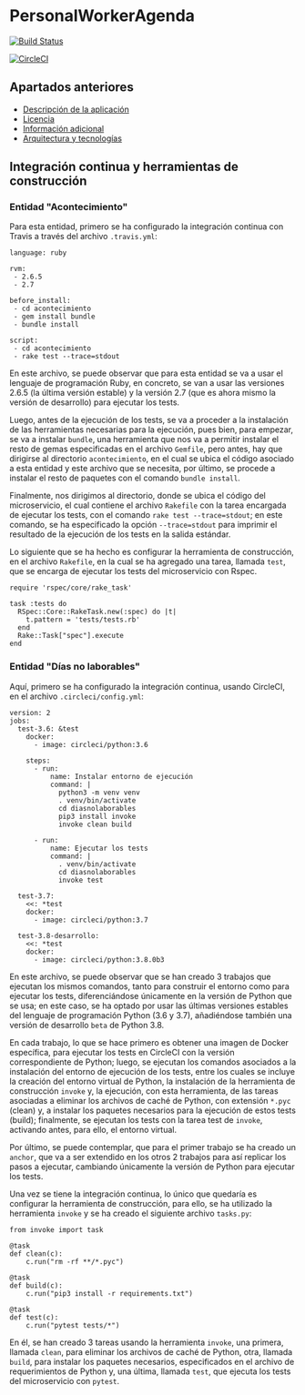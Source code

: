 # PersonalWorkerAgenda

[![Build Status](https://travis-ci.org/albertosml/PersonalWorkerAgenda.svg?branch=master)](https://travis-ci.org/albertosml/PersonalWorkerAgenda)  

[![CircleCI](https://circleci.com/gh/albertosml/PersonalWorkerAgenda/tree/master.svg?style=svg)](https://circleci.com/gh/albertosml/PersonalWorkerAgenda/tree/master)

## Apartados anteriores

- [Descripción de la aplicación](docs/descripcion_aplicacion.md)
- [Licencia](docs/licencia.md)
- [Información adicional](docs/informacion_adicional.md)
- [Arquitectura y tecnologías](docs/arquitectura_tecnologias.md)

## Integración continua y herramientas de construcción

### Entidad "Acontecimiento"

Para esta entidad, primero se ha configurado la integración continua con Travis a través del archivo `.travis.yml`:

```
language: ruby

rvm:
 - 2.6.5
 - 2.7
             
before_install:
 - cd acontecimiento
 - gem install bundle
 - bundle install
             
script:
 - cd acontecimiento
 - rake test --trace=stdout
```

En este archivo, se puede observar que para esta entidad se va a usar el lenguaje de programación Ruby, en concreto, se
van a usar las versiones 2.6.5 (la última versión estable) y la versión 2.7 (que es ahora mismo la versión de 
desarrollo) para ejecutar los tests.

Luego, antes de la ejecución de los tests, se va a proceder a la instalación de las herramientas necesarias para la 
ejecución, pues bien, para empezar, se va a instalar `bundle`, una herramienta que nos va a permitir instalar el resto 
de gemas especificadas en el archivo `Gemfile`, pero antes, hay que dirigirse al directorio `acontecimiento`, en el 
cual se ubica el código asociado a esta entidad y este archivo que se necesita, por último, se procede a instalar el 
resto de paquetes con el comando `bundle install`.

Finalmente, nos dirigimos al directorio, donde se ubica el código del microservicio, el cual contiene el archivo 
`Rakefile` con la tarea encargada de ejecutar los tests, con el comando `rake test --trace=stdout`; en este comando, se
ha especificado la opción `--trace=stdout` para imprimir el resultado de la ejecución de los tests en la salida estándar.

Lo siguiente que se ha hecho es configurar la herramienta de construcción, en el archivo `Rakefile`, en la cual se ha
agregado una tarea, llamada `test`, que se encarga de ejecutar los tests del microservicio con Rspec.

```
require 'rspec/core/rake_task'

task :tests do
  RSpec::Core::RakeTask.new(:spec) do |t|
    t.pattern = 'tests/tests.rb'
  end
  Rake::Task["spec"].execute
end
```

### Entidad "Días no laborables"

Aquí, primero se ha configurado la integración continua, usando CircleCI, en el archivo `.circleci/config.yml`:

```
version: 2
jobs:
  test-3.6: &test
    docker:
      - image: circleci/python:3.6

    steps:
      - run:
          name: Instalar entorno de ejecución
          command: |
            python3 -m venv venv
            . venv/bin/activate
            cd diasnolaborables
            pip3 install invoke
            invoke clean build

      - run:
          name: Ejecutar los tests
          command: |
            . venv/bin/activate
            cd diasnolaborables 
            invoke test
  
  test-3.7:
    <<: *test
    docker:
      - image: circleci/python:3.7

  test-3.8-desarrollo:
    <<: *test
    docker:
      - image: circleci/python:3.8.0b3
```

En este archivo, se puede observar que se han creado 3 trabajos que ejecutan los mismos comandos, tanto para construir
el entorno como para ejecutar los tests, diferenciándose únicamente en la versión de Python que se usa; en este caso, 
se ha optado por usar las últimas versiones estables del lenguaje de programación Python (3.6 y 3.7), añadiéndose 
también una versión de desarrollo `beta` de Python 3.8. 

En cada trabajo, lo que se hace primero es obtener una imagen de Docker específica, para ejecutar los tests en CircleCI
con la versión correspondiente de Python; luego, se ejecutan los comandos asociados a la instalación del entorno de
ejecución de los tests, entre los cuales se incluye la creación del entorno virtual de Python, la instalación de la
herramienta de construcción `invoke` y, la ejecución, con esta herramienta, de las tareas asociadas a eliminar los
archivos de caché de Python, con extensión `*.pyc` (clean) y, a instalar los paquetes necesarios para la ejecución de
estos tests (build); finalmente, se ejecutan los tests con la tarea test de `invoke`, activando antes, para ello, el 
entorno virtual. 

Por último, se puede contemplar, que para el primer trabajo se ha creado un `anchor`, que va a ser extendido en los
otros 2 trabajos para así replicar los pasos a ejecutar, cambiando únicamente la versión de Python para ejecutar los tests.

Una vez se tiene la integración continua, lo único que quedaría es configurar la herramienta de construcción, para 
ello, se ha utilizado la herramienta `invoke` y se ha creado el siguiente archivo `tasks.py`:

```
from invoke import task

@task
def clean(c):
    c.run("rm -rf **/*.pyc")

@task
def build(c):
    c.run("pip3 install -r requirements.txt")

@task
def test(c):
    c.run("pytest tests/*")
```

En él, se han creado 3 tareas usando la herramienta `invoke`, una primera, llamada `clean`, para eliminar los archivos 
de caché de Python, otra, llamada `build`, para instalar los paquetes necesarios, especificados en el archivo de
requerimientos de Python y, una última, llamada `test`, que ejecuta los tests del microservicio con `pytest`.